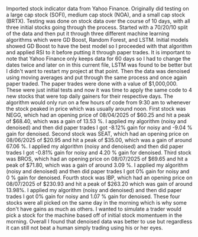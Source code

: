 Imported stock indicator data from Yahoo Finance. Originally did testing on a large cap stock (SOFI), medium cap stock (NOA), and a small cap stock (BRTX). Testing was done on stock data over the course of 10 days, with all three initial stocks going through the process.
Started with a 70/20/10 split of the data and then put it through three different machine learning algorithms which were GD Boost, Random Forest, and LSTM. 
Initial models showed GD Boost to have the best model so I proceeded with that algorithm and applied RSI to it before putting it through paper trades.
It is important to note that Yahoo Finance only keeps data for 60 days so I had to change the dates twice and later on in this current file, LSTM was found to be better but I didn't want to restart my project at that point.
Then the data was denoised using moving averages and put through the same process and once again paper traded.
The paper trades were done with a value of $1,000,000. 
These were just initial tests and now it was time to apply the same code to 4 new stocks that were top daily gainers for their respective days.
The algorithm would only run on a few hours of code from 9:30 am to whenever the stock peaked in price which was usually around noon. 
First stock was NEGG, which had an opening price of 08/04/2025 of $60.25 and hit a peak of $68.40, which was a gain of 13.53 %. I applied my algorithm (noisy and denoised) and then did paper trades I got -8.12% gain for noisy and -9.04 % gain for denoised.
Second stock was SEAT, which had an opening price on 08/06/2025 of $20.95 and hit a peak of $35.00, which was a gain of around 67.06 %. I applied my algorithm (noisy and denoised) and then did paper trades I got -0.81% gain for noisy and 4.20 % gain for denoised.
Third stock was BROS, which had an opening price on 08/07/2025 of $69.65 and hit a peak of $71.80, which was a gain of around 3.09 %. I applied my algorithm (noisy and denoised) and then did paper trades I got 0% gain for noisy and 0 % gain for denoised.
Fourth stock was IBP, which had an opening price on 08/07/2025 of $230.93 and hit a peak of $263.20 which was gain of around 13.98%. I applied my algorithm (noisy and denoised) and then did paper trades I got 0% gain for noisy and 1.07 % gain for denoised.
These four stocks were all picked on the same day in the morning which is why some don't have gains as much as others. I wanted to simulate a trader would pick a stock for the machine based off of initial stock momentuem in the morning. 
Overall I found that denoised data was better to use but regardless it can still not beat a human simply trading using his or her eyes.
